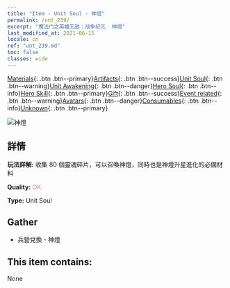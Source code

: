 ```yaml
---
title: "Item - Unit Soul - 神燈"
permalink: /unt_239/
excerpt: "魔法门之英雄无敌：战争纪元  神燈"
last_modified_at: 2021-06-15
locale: cn
ref: "unt_239.md"
toc: false
classes: wide
---
```

 [Materials](/ItemsCN/){: .btn .btn--primary}[Artifacts](/ItemsCN/Artifacts/){: .btn .btn--success}[Unit Soul](/ItemsCN/UnitSoul/){: .btn .btn--warning}[Unit Awakening](/ItemsCN/UnitAwakening/){: .btn .btn--danger}[Hero Soul](/ItemsCN/HeroSoul/){: .btn .btn--info}[Hero Skill](/ItemsCN/HeroSkill/){: .btn .btn--primary}[Gift](/ItemsCN/Gift/){: .btn .btn--success}[Event related](/ItemsCN/Events/){: .btn .btn--warning}[Avatars](/ItemsCN/Avatars/){: .btn .btn--danger}[Consumables](/ItemsCN/Consumables/){: .btn .btn--info}[Unknown](/ItemsCN/Unknown/){: .btn .btn--primary}

 ![神燈](/images/u/ti_shenguai.jpg)

## 詳情
 **玩法詳解:** 收集 80 個靈魂碎片，可以召喚神燈，同時也是神燈升星進化的必備材料

 **Quality:** <span style="color: #DA70D6">OK</span>

 **Type:** Unit Soul

## Gather

*    兵營兌換 - 神燈 

## This item contains:

  None

